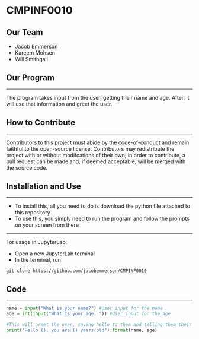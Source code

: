 # CMPINF0010

## Our Team
- Jacob Emmerson
- Kareem Mohsen
- Will Smithgall


## Our Program
---
The program takes input from the user, getting their name and age. After, it will use that information and greet the user.

## How to Contribute
---
Contributors to this project must abide by the code-of-conduct and remain faithful to the open-source license. Contributors may redistribute the project with or without modifcations of their own; in order to contribute, a pull request can be made and, if deemed acceptable, will be merged with the source code.

## Installation and Use
---
- To install this, all you need to do is download the python file attached to this repository
- To use this, you simply need to run the program and follow the prompts on your screen from there
---
For usage in JupyterLab:
- Open a new JupyterLab terminal 
- In the terminal, run
```text
git clone https://github.com/jacobemmerson/CMPINF0010
```

## Code
---
```python
name = input("What is your name?") #User input for the name 
age = int(input("What is your age: ")) #User input for the age

#This will greet the user, saying hello to them and telling them their age
print("Hello {}, you are {} years old").format(name, age)
```

